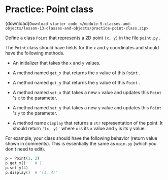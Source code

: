 # <i class="fas fa-laptop fa-fw"></i> Practice: Point class

{download}`Download starter code </module-5-classes-and-objects/lesson-13-classes-and-objects/practice-point-class.zip>`

Define a class `Point` that represents a 2D point `(x, y)` in the file `point.py` .

The `Point` class should have fields for the `x` and `y` coordinates and should have the following methods.

- An initializer that takes the `x` and `y` values.

- A method named `get_x` that returns the `x` value of this `Point` .

- A method named `get_y` that returns the `y` value of this `Point` .

- A method named `set_x` that takes a new `x` value and updates this `Point` 's `x` to the parameter.

- A method named `set_y` that takes a new `y` value and updates this `Point` 's `y` to the parameter.

- A method name `display` that returns a `str` representation of the point. It should return `'(x, y)'` where `x` is its `x` value and `y` is its y value.

For example, your class should have the following behavior (return value shown in comments). This is essentially the same as `main.py` (which you don't need to edit).

```python
p = Point(1, 2)
p.get_x()    # 1
p.set_y(4)
p.display()  # '(1, 4)'
```
